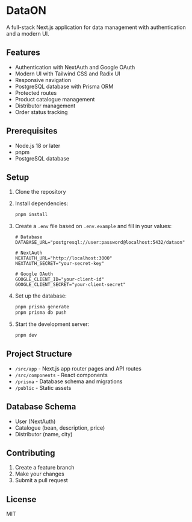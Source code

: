 # DataON

A full-stack Next.js application for data management with authentication and a modern UI.

## Features

- Authentication with NextAuth and Google OAuth
- Modern UI with Tailwind CSS and Radix UI
- Responsive navigation
- PostgreSQL database with Prisma ORM
- Protected routes
- Product catalogue management
- Distributor management
- Order status tracking

## Prerequisites

- Node.js 18 or later
- pnpm
- PostgreSQL database

## Setup

1. Clone the repository
2. Install dependencies:
   ```bash
   pnpm install
   ```

3. Create a `.env` file based on `.env.example` and fill in your values:
   ```
   # Database
   DATABASE_URL="postgresql://user:password@localhost:5432/dataon"

   # NextAuth
   NEXTAUTH_URL="http://localhost:3000"
   NEXTAUTH_SECRET="your-secret-key"

   # Google OAuth
   GOOGLE_CLIENT_ID="your-client-id"
   GOOGLE_CLIENT_SECRET="your-client-secret"
   ```

4. Set up the database:
   ```bash
   pnpm prisma generate
   pnpm prisma db push
   ```

5. Start the development server:
   ```bash
   pnpm dev
   ```

## Project Structure

- `/src/app` - Next.js app router pages and API routes
- `/src/components` - React components
- `/prisma` - Database schema and migrations
- `/public` - Static assets

## Database Schema

- User (NextAuth)
- Catalogue (bean, description, price)
- Distributor (name, city)

## Contributing

1. Create a feature branch
2. Make your changes
3. Submit a pull request

## License

MIT
